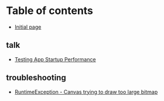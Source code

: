 # Table of contents

* [Initial page](README.md)

## talk

* [Testing App Startup Performance](talk/start-time.md)

## troubleshooting

* [RuntimeException - Canvas trying to draw too large bitmap](troubleshooting/RuntimeException-large-bitmap.md)
